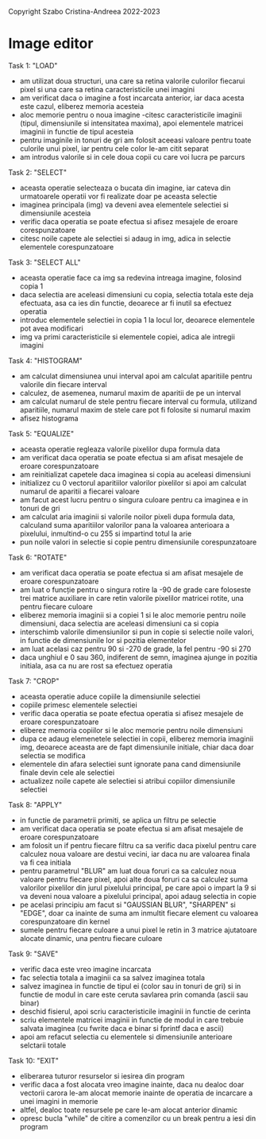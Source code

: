 Copyright Szabo Cristina-Andreea 2022-2023

# Image editor

Task 1: "LOAD"

- am utilizat doua structuri, una care sa retina valorile culorilor fiecarui
pixel si una care sa retina caracteristicile unei imagini
- am verificat daca o imagine a fost incarcata anterior, iar daca acesta este
cazul, eliberez memoria acesteia
- aloc memorie pentru o noua imagine
-citesc caracteristicile imaginii (tipul, dimensiunile si intensitatea maxima),
apoi elementele matricei imaginii in functie de tipul acesteia
- pentru imaginile in tonuri de gri am folosit aceeasi valoare pentru toate
culorile unui pixel, iar pentru cele color le-am citit separat
- am introdus valorile si in cele doua copii cu care voi lucra pe parcurs

Task 2: "SELECT"

- aceasta operatie selecteaza o bucata din imagine, iar cateva din urmatoarele
operatii vor fi realizate doar pe aceasta selectie
- imaginea principala (img) va deveni avea elementele selectiei si dimensiunile
acesteia
- verific daca operatia se poate efectua si afisez mesajele de eroare
corespunzatoare
- citesc noile capete ale selectiei si adaug in img, adica in selectie
elementele corespunzatoare

Task 3: "SELECT ALL"

- aceasta operatie face ca img sa redevina intreaga imagine, folosind copia 1
- daca selectia are aceleasi dimensiuni cu copia, selectia totala este deja
efectuata, asa ca ies din functie, deoarece ar fi inutil sa efectuez operatia
- introduc elementele selectiei in copia 1 la locul lor, deoarece elementele
pot avea modificari
- img va primi caracteristicile si elementele copiei, adica ale intregii
imagini

Task 4: "HISTOGRAM"

- am calculat dimensiunea unui interval apoi am calculat aparitiile pentru
valorile din fiecare interval
- calculez, de asemenea, numarul maxim de aparitii de pe un interval
- am calculat numarul de stele pentru fiecare interval cu formula,
utilizand aparitiile, numarul maxim de stele care pot fi folosite
si numarul maxim 
- afisez histograma

Task 5: "EQUALIZE"

- aceasta operatie regleaza valorile pixelilor dupa formula data
- am verificat daca operatia se poate efectua si am afisat mesajele de eroare
corespunzatoare
- am reinitializat capetele daca imaginea si copia au aceleasi dimensiuni
- initializez cu 0 vectorul aparitiilor valorilor pixelilor si apoi am calculat
numarul de aparitii a fiecarei valoare
- am facut acest lucru pentru o singura culoare pentru ca imaginea e in tonuri
de gri
- am calculat aria imaginii si valorile noilor pixeli dupa formula data,
calculand suma aparitiilor valorilor pana la valoarea anterioara a pixelului,
inmultind-o cu 255 si impartind totul la arie
- pun noile valori in selectie si copie pentru dimensiunile corespunzatoare

Task 6: "ROTATE"

- am verificat daca operatia se poate efectua si am afisat mesajele de eroare
corespunzatoare 
- am luat o funcție pentru o singura rotire la -90 de grade care foloseste trei
matrice auxiliare in care retin valorile pixelilor matricei rotite, una pentru
fiecare culoare
- eliberez memoria imaginii si a copiei 1 si le aloc memorie pentru noile
dimensiuni, daca selectia are aceleasi dimensiuni ca si copia
- interschimb valorile dimensiunilor si pun in copie si selectie noile valori,
in functie de dimensiunile lor si pozitia elementelor
- am luat acelasi caz pentru 90 si -270 de grade, la fel pentru -90 si 270
- daca unghiul e 0 sau 360, indiferent de semn, imaginea ajunge in pozitia
initiala, asa ca nu are rost sa efectuez operatia

Task 7: "CROP"

- aceasta operatie aduce copiile la dimensiunile selectiei
- copiile primesc elementele selectiei
- verific daca operatia se poate efectua operatia si afisez mesajele de eroare
corespunzatoare
- eliberez memoria copiilor si le aloc memorie pentru noile dimensiuni
- dupa ce adaug elemenetele selectiei in copii, eliberez memoria imaginii img,
deoarece aceasta are de fapt dimensiunile initiale, chiar daca doar selectia
se modifica
- elementele din afara selectiei sunt ignorate pana cand dimensiunile finale
devin cele ale selectiei
- actualizez noile capete ale selectiei si atribui copiilor dimensiunile
selectiei

Task 8: "APPLY"

- in functie de parametrii primiti, se aplica un filtru pe selectie
- am verificat daca operatia se poate efectua si am afisat mesajele de eroare
corespunzatoare
- am folosit un if pentru fiecare filtru ca sa verific daca pixelul pentru care
calculez noua valoare are destui vecini, iar daca nu are valoarea finala va fi
cea initiala
- pentru parametrul "BLUR" am luat doua foruri ca sa calculez noua valoare
pentru fiecare pixel, apoi alte doua foruri ca sa calculez suma valorilor
pixelilor din jurul pixelului principal, pe care apoi o impart la 9 si va
deveni noua valoare a pixelului principal, apoi adaug selectia in copie
- pe acelasi principiu am facut si "GAUSSIAN BLUR", "SHARPEN" si "EDGE", doar 
ca inainte de suma am inmultit fiecare element cu valoarea corespunzatoare din
kernel
- sumele pentru fiecare culoare a unui pixel le retin in 3 matrice ajutatoare
alocate dinamic, una pentru fiecare culoare

Task 9: "SAVE"

- verific daca este vreo imagine incarcata
- fac selectia totala a imaginii ca sa salvez imaginea totala
- salvez imaginea in functie de tipul ei (color sau in tonuri de gri) si in
functie de modul in care este ceruta savlarea prin comanda (ascii sau binar)
- deschid fisierul, apoi scriu caracteristicile imaginii in functie de cerinta
- scriu elementele matricei imaginii in functie de modul in care trebuie
salvata imaginea (cu fwrite daca e binar si fprintf daca e ascii)
- apoi am refacut selectia cu elementele si dimensiunile anterioare selctarii
totale

Task 10: "EXIT"

- eliberarea tuturor resurselor si iesirea din program
- verific daca a fost alocata vreo imagine inainte, daca nu dealoc doar
vectorii
carora le-am alocat memorie inainte de operatia de incarcare a unei imagini
in memorie
- altfel, dealoc toate resursele pe care le-am alocat anterior dinamic
- opresc bucla "while" de citire a comenzilor cu un break pentru a iesi din
program
